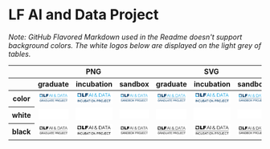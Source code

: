 # LF AI and Data Project

*Note: GitHub Flavored Markdown used in the Readme doesn't support background colors. The white logos below are displayed on the light grey of tables.*

<table class="logos-table">
	<thead>
		<tr>
			<th></th>
			<th colspan="3">PNG</th>
			<th colspan="3">SVG</th>
		</tr>
		<tr>
			<th></th>
			<th>graduate</th>
			<th>incubation</th>
			<th>sandbox</th>
			<th>graduate</th>
			<th>incubation</th>
			<th>sandbox</th>
		</tr>
	</thead>
    <tbody>
		<tr>
			<th>color</th>
			<td><a href="graduate/color/lfaidata-project-badge-graduate-color.png" download><img src="graduate/color/lfaidata-project-badge-graduate-color.png" width="200"></a></td>
			<td><a href="incubation/color/lfaidata-project-badge-incubation-color.png" download><img src="incubation/color/lfaidata-project-badge-incubation-color.png" width="200"></a></td>
			<td><a href="sandbox/color/lfaidata-project-badge-sandbox-color.png" download><img src="sandbox/color/lfaidata-project-badge-sandbox-color.png" width="200"></a></td>
			<td><a href="graduate/color/lfaidata-project-badge-graduate-color.svg" download><img src="graduate/color/lfaidata-project-badge-graduate-color.svg" width="200"></a></td>
			<td><a href="incubation/color/lfaidata-project-badge-incubation-color.svg" download><img src="incubation/color/lfaidata-project-badge-incubation-color.png" width="200"></a></td>
			<td><a href="sandbox/color/lfaidata-project-badge-sandbox-color.svg" download><img src="sandbox/color/lfaidata-project-badge-sandbox-color.svg" width="200"></a></td>
		</tr>
		<tr>
			<th>white</th>
			<td><a href="graduate/white/lfaidata-project-badge-graduate-white.png" download><img src="graduate/white/lfaidata-project-badge-graduate-white.png" width="200"></a></td>
			<td><a href="incubation/white/lfaidata-project-badge-incubation-white.png" download><img src="incubation/white/lfaidata-project-badge-incubation-white.png" width="200"></a></td>
			<td><a href="sandbox/white/lfaidata-project-badge-sandbox-white.png" download><img src="sandbox/white/lfaidata-project-badge-sandbox-white.png" width="200"></a></td>
			<td><a href="graduate/white/lfaidata-project-badge-graduate-white.svg" download><img src="graduate/white/lfaidata-project-badge-graduate-white.svg" width="200"></a></td>
			<td><a href="incubation/white/lfaidata-project-badge-incubation-white.svg" download><img src="incubation/white/lfaidata-project-badge-incubation-white.svg" width="200"></a></td>
			<td><a href="sandbox/white/lfaidata-project-badge-sandbox-white.svg" download><img src="sandbox/white/lfaidata-project-badge-sandbox-white.svg" width="200"></a></td>
		</tr>
		<tr>
			<th>black</th>
			<td><a href="graduate/black/lfaidata-project-badge-graduate-black.png" download><img src="graduate/black/lfaidata-project-badge-graduate-black.png" width="200"></a></td>
			<td><a href="incubation/black/lfaidata-project-badge-incubation-black.png" download><img src="incubation/black/lfaidata-project-badge-incubation-black.png" width="200"></a></td>
			<td><a href="sandbox/black/lfaidata-project-badge-sandbox-black.png" download><img src="sandbox/black/lfaidata-project-badge-sandbox-black.png" width="200"></a></td>
			<td><a href="graduate/black/lfaidata-project-badge-graduate-black.svg" download><img src="graduate/black/lfaidata-project-badge-graduate-black.svg" width="200"></a></td>
			<td><a href="incubation/black/lfaidata-project-badge-incubation-black.svg" download><img src="incubation/black/lfaidata-project-badge-incubation-black.svg" width="200"></a></td>
			<td><a href="sandbox/black/lfaidata-project-badge-sandbox-black.svg" download><img src="sandbox/black/lfaidata-project-badge-sandbox-black.svg" width="200"></a></td>
		</tr>
	</tbody>
</table>
